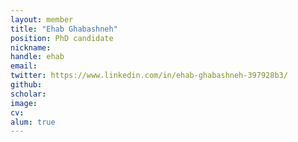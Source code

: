```yaml
---
layout: member
title: "Ehab Ghabashneh"
position: PhD candidate
nickname: 
handle: ehab
email: 
twitter: https://www.linkedin.com/in/ehab-ghabashneh-397928b3/
github: 
scholar: 
image: 
cv: 
alum: true
---
```

